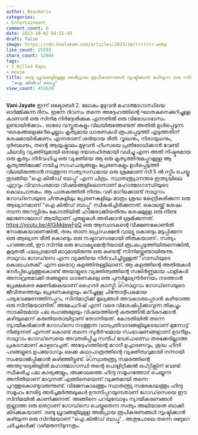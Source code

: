 ```yaml
---
author: Beaumaris
categories:
- Entertainment
comment_count: 0
date: 2023-10-02 04:55:49
draft: false
image: https://cdn.boolokam.com/articles/2023/10/rrrrrrr.webp
like_count: 25593
share_count: 12804
tags:
- I Killed Bapu
- movie
title: രണ്ടു ധ്രുവങ്ങളിലുള്ള അഭിപ്രായ രൂപീകരണങ്ങൾ സൃഷ്ടിക്കാൻ കഴിയുന്ന ഒരു സിനിമയാണ്
  "ഐ കിൽഡ് ബാപ്പു"
view_count: 451639
---
```


**Vani Jayate** ഇന്ന് ഒക്ടോബർ 2. ലോകം മുഴുവൻ മഹാത്മാഗാന്ധിയെ ഓർമ്മിക്കുന്ന ദിനം. ഇന്നേ ദിവസം തന്നെ അദ്ദേഹത്തിന്റെ ഘാതകനെക്കുറിച്ചുള്ള കാണാൻ ഒരു സിനിമ നിർദ്ദേശിക്കുക എന്നതിൽ ഒരു വിരോധാഭാസം ഉണ്ടായിരിക്കാം.. ഓരോ വസ്തുതകളും വിലയിരുത്തേണ്ടത് അതിൽ ഉൾപ്പെടുന്ന ഘടകങ്ങളെക്കുറിച്ചെല്ലാം കൃത്യമായ ധാരണകൾ രൂപപ്പെടുത്തി എടുത്തതിന് ശേഷമായിരിക്കണം എന്നതാണ് ശരിയായ രീതി. വൃദ്ധനും, നിരായുധനും, ദുർബലനും, തന്റെ ആയുഷ്കാലം മുഴുവൻ ഹിംസയെ പ്രതിരോധിക്കാൻ വേണ്ടി ചിലവിട്ട വ്യക്തിയുമായി ഒരാളെ ദയാരഹിതമായി വധിച്ചു എന്ന അതി നിഷ്ടൂരമായ ഒരു കൃത്യം നിർവഹിച്ച ഒരു വ്യക്തിയെ ആ ഒരു കൃത്യത്തിനുമപ്പുറമുള്ള ആ കൃത്യത്തിലേക്ക് നയിച്ച സാഹചര്യങ്ങളും പ്രേരണകളും ഉൾപ്പെടുത്തി വിലയിരുത്താൻ നടത്തുന്ന സത്യസന്ധമായ ഒരു ശ്രമമാണ് സീ 5 ൽ സ്ട്രീം ചെയ്തു തുടങ്ങിയ "ഐ കിൽഡ് ബാപ്പു" എന്ന ചിത്രം. സ്വാതന്ത്ര്യാനന്തര ഇന്ത്യയിലെ ഏറ്റവും വിവാദപരമായ വിഷയങ്ങളിലൊന്നാണ് മഹാത്മാഗാന്ധിയുടെ കൊലപാതകം. ആ പാതകത്തിൽ നിന്നും വഴി മാറിക്കൊണ്ട് നാഥുറാം ഗോഡ്‌സെയുടെ ചിന്തകളിലും പ്രേരണകളിലും മാത്രം ശ്രദ്ധ കേന്ദ്രീകരിക്കുന്ന ഒരു ആഖ്യാനമാണ് "ഐ കിൽഡ് ബാപ്പു" സ്വീകരിച്ചിരിക്കുന്നത്. കൊലയ്ക്ക് ശേഷം നടന്ന അറസ്റ്റിനും കോടതിയിൽ ഹാജരാക്കിയതിനും ശേഷമുള്ള ഒരു നീണ്ട മോണോലോഗ് ആയിട്ടാണ് ചുരുളുകൾ അഴിക്കാൻ ശ്രമിക്കുന്നത്. https://youtu.be/4f0iMdewFgQ ഒരു ആസ്വാദകന്റെ വീക്ഷണകോണിൽ നോക്കുകയാണെങ്കിൽ, തരം താണ പ്രൊഡക്ഷൻ വാല്യൂ കൊണ്ടും മടുപ്പിക്കുന്ന ഒരു ആഖ്യാന രീതി കൊണ്ടും ഒരു നഷ്ടാവസരമായി തീരുകയാണ്.. സത്യം പറഞ്ഞാൽ, ഈ സിനിമ ഒരു ഡോക്യുമെന്ററിയായി രൂപപ്പെടുത്തിയിരുന്നെങ്കിൽ, കൂടുതൽ ഫലപ്രദമായി മാറുമായിരുന്നു ഒരു കണ്ടന്റ് സിനിമയ്ക്കുണ്ടായിരുന്നു. നാഥുറാം ഗോഡ്‌സെ എന്ന വ്യക്തിയെ നിർവചിച്ചിട്ടുള്ളത് "ഗാന്ധിയുടെ കൊലപാതകി" എന്ന ഒരൊറ്റ കളത്തിനുള്ളിലാണ്. ആ കളത്തിന്റെ അതിരുകൾ നേർപ്പിച്ചെടുത്തുകൊണ്ട് അയാളുടെ വ്യക്തിത്വത്തിന്റെ സങ്കീർണ്ണമായ പാളികൾ അനാവ്രതമാക്കി തങ്ങളുടെ ധാരണകളെ ഒരു പുനർമൂല്യനിർണയം നടത്താൻ പ്രേക്ഷകരെ ക്ഷണിക്കുകയാണ് ഹൈദർ കാസ്മി. ![](https://cdn.boolokam.com/articles/2023/10/rrrrrrr.webp)നാഥുറാം ഗോഡ്‌സെയുടെ ജീവിതത്തെയും പ്രേരണകളെയും കുറിച്ചുള്ള ചിന്തോദ്ദീപകമായ പര്യവേക്ഷണത്തിനപ്പുറം, സിനിമാറ്റിക്ക് മൂല്യങ്ങൾ അവകാശപ്പെടാൻ കഴിയാത്ത ഒരു സിനിമയാണിത്. അമേച്വറിഷ് എന്ന് വരെ വിശേഷിപ്പിക്കാവുന്ന തികച്ചും നാടകീയമായ പല രംഗങ്ങളേയും വിഷയത്തിന്റെ കരുത്തിൽ മറികടക്കാൻ കഴിയുമെന്ന് കരുതിയതായിട്ടാണ് തോന്നിയത്. കോടതിയിൽ തന്നെ ന്യായീകരിക്കാൻ ഗോഡ്‌സെ നടത്തുന്ന വാദപ്രതിവാദങ്ങളിലൂടെയാണ് മുന്നോട്ട് നീങ്ങുന്നത് എന്നത് കൊണ്ട് തന്നെ സുദീർഘമായ സംഭാഷണങ്ങളാണ് ഉടനീളം. നാഥുറാം ഗോഡ്‌സെയെ അവതരിപ്പിച്ച സന്ദീപ് ദേശ്പാണ്ഡെ തരക്കേടില്ലാത്ത പ്രകടനമാണ് കാഴ്ചവെച്ചത്. അദ്ദേഹത്തിന്റെ മറാഠി ഉച്ചാരണവും, ശുദ്ധ ഹിന്ദി പദങ്ങളുടെ ഉപയോഗവും ഒക്കെ കഥാപാത്രത്തിന്റെ വ്യക്തിത്വവുമായി നന്നായി സംയോജിപ്പിക്കാൻ കഴിഞ്ഞിട്ടുണ്ട്. ![](https://cdn.boolokam.com/articles/2023/10/ffwwww.webp)സ്വാതന്ത്ര്യ സമരത്തിന്റെ അന്ത്യഘട്ടങ്ങളിൽ മഹാത്മാഗാന്ധി തന്റെ പൊളിറ്റിക്കൽ ഒപ്റ്റിക്സിന് വേണ്ടി സ്വീകരിച്ച പല കാര്യങ്ങളും, അക്കാലത്തെ ഹിന്ദു സമൂഹത്തോട് ചെയ്യുന്ന അനീതിയാണ് മാറുന്നത് എങ്ങിനെയെന്ന് വ്യക്തമായി തന്നെ പുറത്തുകൊണ്ടുവരുന്നുണ്ട്. വിഭജനകാലത്തും സ്വാതന്ത്ര്യ സമരകാലത്തും ഹിന്ദു സമൂഹം നേരിട്ട അടിച്ചമർത്തലുകൾ ഊന്നിപ്പറയുന്നതാണ് ഗോഡ്‌സെയെ ഈ സിനിമയിൽ കാണിക്കുന്നത്. അങ്ങിനെ പറയുമ്പോഴും ന്യായീകരണങ്ങൾ ഇല്ലാത്ത ഒരു തെറ്റാണ് ഗോഡ്‌സെ ചെയ്തതെന്ന സത്യം അലിയാതെ ബാക്കി കിടക്കുകയാണ്. രണ്ടു ധ്രുവങ്ങളിലുള്ള അഭിപ്രായ രൂപീകരണങ്ങൾ സൃഷ്ടിക്കാൻ കഴിയുന്ന ഒരു സിനിമയാണ് "ഐ കിൽഡ് ബാപ്പു".. അതുപോലെ തന്നെ ഒട്ടേറെ ചർച്ചകൾക്ക് വഴിമരുന്നിടുന്നതും.
